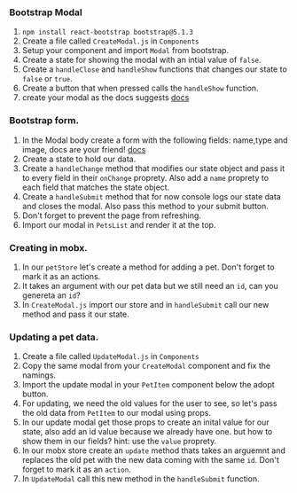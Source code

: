 ### Bootstrap Modal

1. `npm install react-bootstrap bootstrap@5.1.3`
2. Create a file called `CreateModal.js` in `Components`
3. Setup your component and import `Modal` from bootstrap.
4. Create a state for showing the modal with an intial value of `false`.
5. Create a `handleClose` and `handleShow` functions that changes our state to `false` or `true`.
6. Create a button that when pressed calls the `handleShow` function.
7. create your modal as the docs suggests [docs](https://react-bootstrap.github.io/components/modal/)

### Bootstrap form.

1. In the Modal body create a form with the following fields: name,type and image, docs are your friend! [docs](https://react-bootstrap.github.io/components/forms/)
2. Create a state to hold our data.
3. Create a `handleChange` method that modifies our state object and pass it to every field in their `onChange` proprety. Also add a `name` proprety to each field that matches the state object.
4. Create a `handleSubmit` method that for now console logs our state data and closes the modal. Also pass this method to your submit button.
5. Don't forget to prevent the page from refreshing.
6. Import our modal in `PetsList` and render it at the top.

### Creating in mobx.

1. In our `petStore` let's create a method for adding a pet. Don't forget to mark it as an actions.
2. It takes an argument with our pet data but we still need an `id`, can you genereta an `id`?
3. In `CreateModal.js` import our store and in `handleSubmit` call our new method and pass it our state.

### Updating a pet data.

1. Create a file called `UpdateModal.js` in `Components`
2. Copy the same modal from your `CreateModal` component and fix the namings.
3. Import the update modal in your `PetItem` component below the adopt button.
4. For updating, we need the old values for the user to see, so let's pass the old data from `PetItem` to our modal using props.
5. In our update modal get those props to create an inital value for our state, also add an id value because we already have one. but how to show them in our fields? hint: use the `value` proprety.
6. In our mobx store create an `update` method thats takes an arguemnt and replaces the old pet with the new data coming with the same `id`. Don't forget to mark it as an `action`.
7. In `UpdateModal` call this new method in the `handleSubmit` function.
